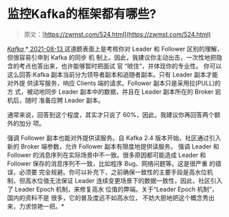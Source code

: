 <!--yml
category: 未分类
date: 0001-01-01 00:00:00
--->

# 监控Kafka的框架都有哪些?

> 原文：[https://zwmst.com/524.html](https://zwmst.com/524.html)

   [ *Kafka* ](https://zwmst.com/kafka)*[ <time datetime="2021-08-14T06:59:51+08:00"> 2021-08-13 </time> ](https://zwmst.com/524.html)  这道题表面上是考核你对 Leader 和 Follower 区别的理解，但很容易引申到 Kafka 的同步 机 制上。因此，我建议你主动出击，一次性地把隐含的考点也答出来，也许能够暂时把面试 官 “唬住”，并体现你的专业性。 你可以这么回答:Kafka 副本当前分为领导者副本和追随者副本。只有 Leader 副本才能 对外提 供读写服务，响应 Clients 端的请求。Follower 副本只是采用拉(PULL)的方 式，被动地同步 Leader 副本中的数据，并且在 Leader 副本所在的 Broker 宕机后，随时 准备应聘 Leader 副本。

通常来说，回答到这个程度，其实才只说了 60%，因此，我建议你再回答两个额外的加分 项。

强调 Follower 副本也能对外提供读服务。自 Kafka 2.4 版本开始，社区通过引入新的 Broker 端参数，允许 Follower 副本有限度地提供读服务。 强调 Leader 和 Follower 的消息序列在实际场景中不一致。很多原因都可能造成 Leader 和 Follower 保存的消息序列不一致，比如程序 Bug、网络问题等。这是很严重 的错误，必须要 完全规避。你可以补充下，之前确保一致性的主要手段是高水位机制，但高水位值无法保证 Leader 连续变更场景下的数据一致性，因此，社区引入了 Leader Epoch 机制，来修复高水 位值的弊端。关于“Leader Epoch 机制”，国内的资料不是 很多，它的普及度远不如高水位， 不妨大胆地把这个概念秀出来，力求惊艳一把。*
